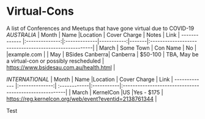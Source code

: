 # Virtual-Cons
A list of Conferences and Meetups that have gone virtual due to COVID-19
*AUSTRALIA*
| Month         | Name           |Location       | Cover Charge  | Notes | Link
| ------------- |:--------------:|:-------------|-----------:|-------|:------------------------------------------------------|
|   March       | Some Town      | Con Name       | No        |  |example.com |
|   May         | BSides Canberra| Canberra      | $50-100    | TBA, May be a virtual-con or possibly rescheduled | https://www.bsidesau.com.au/health.html | 

*INTERNATIONAL*
| Month         | Name           |Location       | Cover Charge  | Link
| ------------- |:--------------:| :------------|:-----------|:-------------------------------------------------------|
|    March      | KernelCon      |US              |Yes - $175 | https://reg.kernelcon.org/web/event?eventid=2138761344 |

Test


